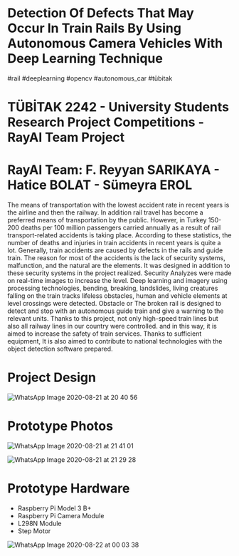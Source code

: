 # Detection Of Defects That May Occur In Train Rails By Using Autonomous Camera Vehicles With Deep Learning Technique
#rail #deeplearning #opencv #autonomous_car #tübitak
# TÜBİTAK 2242 - University Students Research Project Competitions - RayAI Team Project
# RayAI Team: F. Reyyan SARIKAYA - Hatice BOLAT - Sümeyra EROL

The means of transportation with the lowest accident rate in recent years is the airline and then the railway. In addition
rail travel has become a preferred means of transportation by the public. However, in Turkey
150-200 deaths per 100 million passengers carried annually as a result of rail transport-related accidents
is taking place. According to these statistics, the number of deaths and injuries in train accidents in recent years
is quite a lot.
Generally, train accidents are caused by defects in the rails and guide train. 
The reason for most of the accidents is the lack of security systems, malfunction, and the natural
are the elements. It was designed in addition to these security systems in the project realized. Security
Analyzes were made on real-time images to increase the level. Deep learning and imagery
using processing technologies, bending, breaking, landslides, living creatures falling on the train tracks
lifeless obstacles, human and vehicle elements at level crossings were detected. Obstacle or
The broken rail is designed to detect and stop with an autonomous guide train and give a warning to the relevant units.
Thanks to this project, not only high-speed train lines but also all railway lines in our country were controlled.
and in this way, it is aimed to increase the safety of train services. Thanks to sufficient equipment,
It is also aimed to contribute to national technologies with the object detection software prepared.

# Project Design

![WhatsApp Image 2020-08-21 at 20 40 56](https://user-images.githubusercontent.com/37586770/99431723-40ec8e80-291c-11eb-9599-7d5bd5b319ff.jpeg)


# Prototype Photos

![WhatsApp Image 2020-08-21 at 21 41 01](https://user-images.githubusercontent.com/37586770/99431998-9c1e8100-291c-11eb-8d56-44c3b1e4dd9d.jpeg)

![WhatsApp Image 2020-08-21 at 21 29 28](https://user-images.githubusercontent.com/37586770/99432182-d720b480-291c-11eb-8bb0-bc3f4f8e3825.jpeg)

# Prototype Hardware
  - Raspberry Pi Model 3 B+
  - Raspberry Pi Camera Module
  - L298N Module 
  - Step Motor
  
![WhatsApp Image 2020-08-22 at 00 03 38](https://user-images.githubusercontent.com/37586770/99432470-3a124b80-291d-11eb-93fa-0959a6604208.jpeg)

